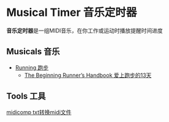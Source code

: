 # Musical Timer 音乐定时器

**音乐定时器**是一组MIDI音乐，在你工作或运动时播放提醒时间进度

## Musicals 音乐

* [Running 跑步](running/README.md)
  * [The Beginning Runner’s Handbook 爱上跑步的13天](running/13/README.md)

## Tools 工具

[midicomp txt转换midi文件](https://github.com/markc/midicomp)

